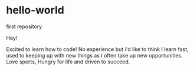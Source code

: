 # hello-world
first repository

Hey!

Excited to learn how to code! No experience but i'd like to think I learn fast, used to keeping up with new things as I often take up new opportunities. Love sports, Hungry for life and driven to succeed.
